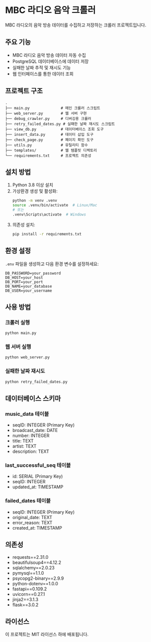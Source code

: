 # MBC 라디오 음악 크롤러

MBC 라디오의 음악 방송 데이터를 수집하고 저장하는 크롤러 프로젝트입니다.

## 주요 기능

- MBC 라디오 음악 방송 데이터 자동 수집
- PostgreSQL 데이터베이스에 데이터 저장
- 실패한 날짜 추적 및 재시도 기능
- 웹 인터페이스를 통한 데이터 조회

## 프로젝트 구조

```
.
├── main.py              # 메인 크롤러 스크립트
├── web_server.py        # 웹 서버 구현
├── debug_crawler.py     # 디버깅용 크롤러
├── retry_failed_dates.py # 실패한 날짜 재시도 스크립트
├── view_db.py           # 데이터베이스 조회 도구
├── insert_data.py       # 데이터 삽입 도구
├── check_page.py        # 페이지 확인 도구
├── utils.py             # 유틸리티 함수
├── templates/           # 웹 템플릿 디렉토리
└── requirements.txt     # 프로젝트 의존성
```

## 설치 방법

1. Python 3.8 이상 설치
2. 가상환경 생성 및 활성화:
   ```bash
   python -m venv .venv
   source .venv/bin/activate  # Linux/Mac
   # 또는
   .venv\Scripts\activate  # Windows
   ```
3. 의존성 설치:
   ```bash
   pip install -r requirements.txt
   ```

## 환경 설정

`.env` 파일을 생성하고 다음 환경 변수를 설정하세요:

```
DB_PASSWORD=your_password
DB_HOST=your_host
DB_PORT=your_port
DB_NAME=your_database
DB_USER=your_username
```

## 사용 방법

### 크롤러 실행
```bash
python main.py
```

### 웹 서버 실행
```bash
python web_server.py
```

### 실패한 날짜 재시도
```bash
python retry_failed_dates.py
```

## 데이터베이스 스키마

### music_data 테이블
- seqID: INTEGER (Primary Key)
- broadcast_date: DATE
- number: INTEGER
- title: TEXT
- artist: TEXT
- description: TEXT

### last_successful_seq 테이블
- id: SERIAL (Primary Key)
- seqID: INTEGER
- updated_at: TIMESTAMP

### failed_dates 테이블
- seqID: INTEGER (Primary Key)
- original_date: TEXT
- error_reason: TEXT
- created_at: TIMESTAMP

## 의존성

- requests==2.31.0
- beautifulsoup4==4.12.2
- sqlalchemy==2.0.23
- pymysql==1.1.0
- psycopg2-binary==2.9.9
- python-dotenv==1.0.0
- fastapi==0.109.2
- uvicorn==0.27.1
- jinja2==3.1.3
- flask==3.0.2

## 라이선스

이 프로젝트는 MIT 라이선스 하에 배포됩니다. 